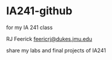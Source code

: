 # IA241-github
for my IA 241 class

RJ Feerick
feericrj@dukes.jmu.edu

share my labs and final projects of IA241
